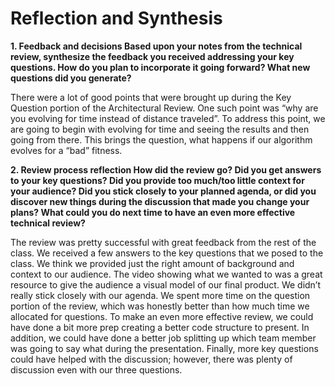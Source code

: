 # Reflection and Synthesis 

**1. Feedback and decisions Based upon your notes from the technical review, synthesize the feedback you received addressing your key questions. How do you plan to incorporate it going forward? What new questions did you generate?**

There were a lot of good points that were brought up during the Key Question portion of the Architectural Review. One such point was “why are you evolving for time instead of distance traveled”. To address this point, we are going to begin with evolving for time and seeing the results and then going from there. This brings the question, what happens if our algorithm evolves for a “bad” fitness. 

**2. Review process reflection How did the review go? Did you get answers to your key questions? Did you provide too much/too little context for your audience? Did you stick closely to your planned agenda, or did you discover new things during the discussion that made you change your plans? What could you do next time to have an even more effective technical review?**

The review was pretty successful with great feedback from the rest of the class. We received a few answers to the key questions that we posed to the class. We think we provided just the right amount of background and context to our audience. The video showing what we wanted to was a great resource to give the audience a visual model of our final product. We didn’t really stick closely with our agenda. We spent more time on the question portion of the review, which was honestly better than how much time we allocated for questions. To make an even more effective review, we could have done a bit more prep creating a better code structure to present. In addition, we could have done a better job splitting up which team member was going to say what during the presentation. Finally, more key questions could have helped with the discussion; however, there was plenty of discussion even with our three questions. 
